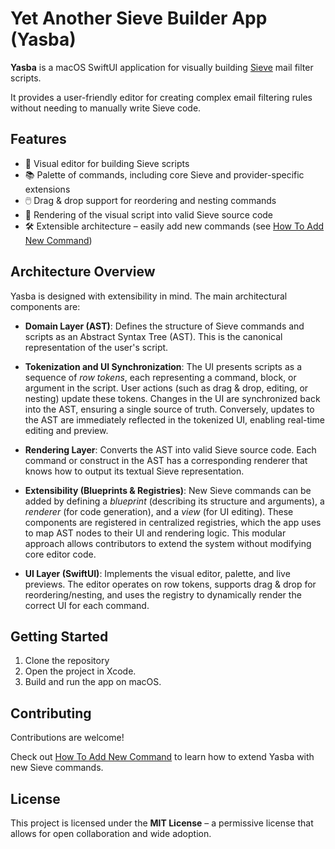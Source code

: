 # Yet Another Sieve Builder App (Yasba)

**Yasba** is a macOS SwiftUI application for visually building [Sieve](https://en.wikipedia.org/wiki/Sieve_(mail_filtering_language)) mail filter scripts.

It provides a user-friendly editor for creating complex email filtering rules without needing to manually write Sieve code.

## Features

- 🎨 Visual editor for building Sieve scripts
- 📚 Palette of commands, including core Sieve and provider-specific extensions
- 🖱️ Drag & drop support for reordering and nesting commands
- 🔄 Rendering of the visual script into valid Sieve source code
- 🛠️ Extensible architecture – easily add new commands (see [How To Add New Command](Source/Sieve%20Commands/HowToAddNewCommand.md))  

## Architecture Overview

Yasba is designed with extensibility in mind. The main architectural components are:

- **Domain Layer (AST)**: Defines the structure of Sieve commands and scripts as an Abstract Syntax Tree (AST). This is the canonical representation of the user's script.

- **Tokenization and UI Synchronization**: The UI presents scripts as a sequence of *row tokens*, each representing a command, block, or argument in the script. User actions (such as drag & drop, editing, or nesting) update these tokens. Changes in the UI are synchronized back into the AST, ensuring a single source of truth. Conversely, updates to the AST are immediately reflected in the tokenized UI, enabling real-time editing and preview.

- **Rendering Layer**: Converts the AST into valid Sieve source code. Each command or construct in the AST has a corresponding renderer that knows how to output its textual Sieve representation.

- **Extensibility (Blueprints & Registries)**: New Sieve commands can be added by defining a *blueprint* (describing its structure and arguments), a *renderer* (for code generation), and a *view* (for UI editing). These components are registered in centralized registries, which the app uses to map AST nodes to their UI and rendering logic. This modular approach allows contributors to extend the system without modifying core editor code.

- **UI Layer (SwiftUI)**: Implements the visual editor, palette, and live previews. The editor operates on row tokens, supports drag & drop for reordering/nesting, and uses the registry to dynamically render the correct UI for each command.

## Getting Started

1. Clone the repository  
2. Open the project in Xcode.  
3. Build and run the app on macOS.  

## Contributing

Contributions are welcome!  

Check out [How To Add New Command](HowToAddNewCommand.md) to learn how to extend Yasba with new Sieve commands.

## License

This project is licensed under the **MIT License** – a permissive license that allows for open collaboration and wide adoption.
